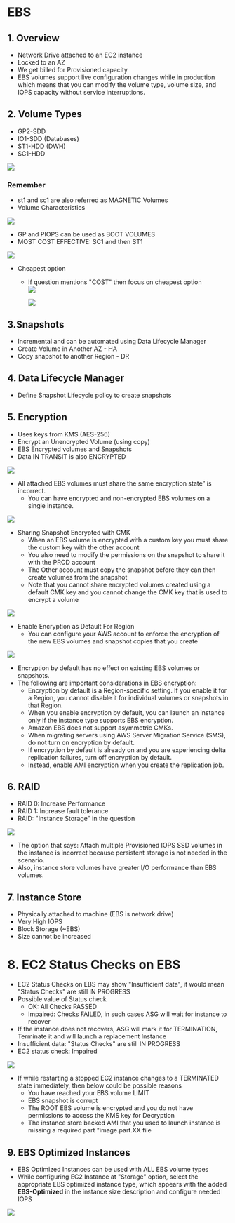 # EBS

## 1. Overview		
- Network Drive attached to an EC2 instance		
- Locked to an AZ		
- We get billed for Provisioned capacity		
- EBS volumes support live configuration changes while in production which means that you can modify the volume type, volume size, and IOPS capacity without service interruptions.		
## 2. Volume Types		
- GP2-SDD		
- IO1-SDD (Databases)		
- ST1-HDD (DWH)		
- SC1-HDD
<img src="images/12.png">

### Remember
- st1 and sc1 are also referred as MAGNETIC Volumes		
- Volume Characteristics
<img src="images/11.png">		

- GP and PIOPS can be used as BOOT VOLUMES										
- MOST COST EFFECTIVE: SC1 and then ST1
<img src="images/2.png">

- Cheapest option 
  - If question mentions "COST" then focus on cheapest option						
    <img src="images/3.png">
	
    <img src="images/4.png">

## 3.Snapshots		
- Incremental and can be automated using Data Lifecycle Manager		
- Create Volume in Another AZ - HA		
- Copy snapshot to another Region - DR		

## 4. Data Lifecycle Manager		
- Define Snapshot Lifecycle policy to create snapshots		
## 5. Encryption			
- Uses keys from KMS (AES-256)			
- Encrypt an Unencrypted Volume (using copy)			
- EBS Encrypted volumes and Snapshots			
- Data IN TRANSIT is also ENCRYPTED											
<img src="images/5.png">

- All attached EBS volumes must share the same encryption state” is incorrect. 
  - You can have encrypted and non-encrypted EBS volumes on a single instance.
<img src="images/6.png">

- Sharing Snapshot Encrypted with CMK											
  - When an EBS volume is encrypted with a custom key you must share the custom key with the other account
  - You also need to modify the permissions on the snapshot to share it with the PROD account
  - The Other account must copy the snapshot before they can then create volumes from the snapshot
  - Note that you cannot share encrypted volumes created using a default CMK key and you cannot change the CMK key that is used to encrypt a volume
<img src="images/7.png">

- Enable Encryption as Default For Region
  - You can configure your AWS account to enforce the encryption of the new EBS volumes and snapshot copies that you create
<img src="images/8.png">

  - Encryption by default has no effect on existing EBS volumes or snapshots.										
  - The following are important considerations in EBS encryption:
    - Encryption by default is a Region-specific setting. If you enable it for a Region, you cannot disable it for individual volumes or snapshots in that Region.
    - When you enable encryption by default, you can launch an instance only if the instance type supports EBS encryption.
    - Amazon EBS does not support asymmetric CMKs.
    - When migrating servers using AWS Server Migration Service (SMS), do not turn on encryption by default. 
    - If encryption by default is already on and you are experiencing delta replication failures, turn off encryption by default. 
    - Instead, enable AMI encryption when you create the replication job.

## 6. RAID			
- RAID 0: Increase Performance			
- RAID 1: Increase fault tolerance			
- RAID: "Instance Storage" in the question
<img src="images/1.png">

- The option that says: Attach multiple Provisioned IOPS SSD volumes in the instance is incorrect because persistent storage is not needed in the scenario.
- Also, instance store volumes have greater I/O performance than EBS volumes.	

## 7. Instance Store			
- Physically attached to machine (EBS is network drive)			
- Very High IOPS			
- Block Storage (~EBS)			
- Size cannot be increased
# 8. EC2 Status Checks on EBS											
- EC2 Status Checks on EBS may show "Insufficient data", it would mean "Status Checks" are still IN PROGRESS
- Possible value of Status check											
  - OK: All Checks PASSED											
  - Impaired: Checks FAILED, in such cases ASG will wait for instance to recover
- If the instance does not recovers, ASG will mark it for TERMINATION, Terminate it and will launch a replacement Instance
- Insufficient data: "Status Checks" are still IN PROGRESS
- EC2 status check: Impaired											
<img src="images/9.png">

- If while restarting a stopped EC2 instance changes to a TERMINATED state immediately, then below could be possible reasons
  - You have reached your EBS volume LIMIT											
  - EBS snapshot is corrupt											
  - The ROOT EBS volume is encrypted and you do not have permissions to access the KMS key for Decryption
  - The instance store backed AMI that you used to launch instance is missing a required part "image.part.XX file

## 9. EBS Optimized Instances											
- EBS Optimized Instances can be used with ALL EBS volume types											
- While configuring EC2 Instance at "Storage" option, select the appropriate EBS optimized instance type, which appears with the added **EBS-Optimized** in the instance size description and configure needed IOPS											
<img src="images/10.png">
